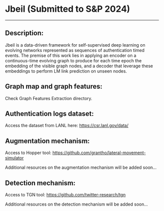 # Jbeil (Submitted to S&P 2024)
<hr>

## Description:
Jbeil is a data-driven framework for self-supervised deep learning on evolving networks represented as sequences of authentication timed events. The premise of this work lies in applying an encoder on a continuous-time evolving graph to produce for each time epoch the embedding of the visible graph nodes, and a decoder that leverage these embeddings to perform LM link prediction on unseen nodes.

## Graph map and graph features:
Check Graph Features Extraction directory.

## Authentication logs dataset:
Access the dataset from LANL here: https://csr.lanl.gov/data/

## Augmentation mechanism:
Access to Hopper tool: https://github.com/grantho/lateral-movement-simulator

Additional resources on the augmentation mechanism will be added soon...

## Detection mechanism:
Access to TGN tool: https://github.com/twitter-research/tgn

Additional resources on the detection mechanism will be added soon...
